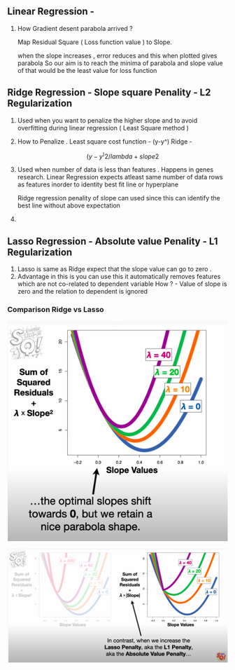 ## Linear Regression -

1. How Gradient desent parabola arrived ?

    Map Residual Square ( Loss function value ) to Slope.

    when the slope increases , error reduces and this when plotted gives parabola
    So our aim is to reach the minima of parabola and slope value of that would be the least value for loss function


## Ridge Regression - Slope square Penality - L2 Regularization

1. Used when you want to penalize the higher slope and to avoid overfitting during linear regression ( Least Square method )
2. How to Penalize .
    Least square cost function - (y-y^)
    Ridge -
    ``` math
     (y-y^)2 / lambda + slope2

3. Used when number of data is less than features . Happens in genes research.
   Linear Regression expects atleast same number of data rows as features inorder to identity best fit line or hyperplane

    Ridge regression penality of slope can used since this can identify the best line without above expectation

4.


## Lasso Regression - Absolute value Penality - L1 Regularization

1. Lasso is same as Ridge expect that the slope value can go to zero .
2. Advantage in this is you can use this it automatically removes features which are not co-related to dependent variable
   How ? - Value of slope is zero and the relation to dependent is ignored





### Comparison Ridge vs Lasso

![image info](./images/Ridge_regression.png)

![image info](./images/Ridge_vs_Lasso.png)
